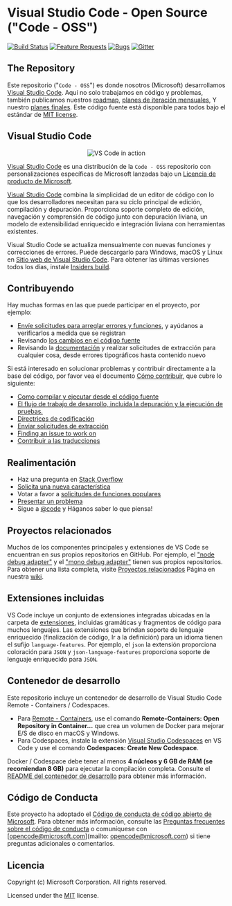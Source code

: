 # Visual Studio Code - Open Source ("Code - OSS")
[![Build Status](https://dev.azure.com/vscode/VSCode/_apis/build/status/VS%20Code?branchName=master)](https://aka.ms/vscode-builds)
[![Feature Requests](https://img.shields.io/github/issues/microsoft/vscode/feature-request.svg)](https://github.com/microsoft/vscode/issues?q=is%3Aopen+is%3Aissue+label%3Afeature-request+sort%3Areactions-%2B1-desc)
[![Bugs](https://img.shields.io/github/issues/microsoft/vscode/bug.svg)](https://github.com/microsoft/vscode/issues?utf8=✓&q=is%3Aissue+is%3Aopen+label%3Abug)
[![Gitter](https://img.shields.io/badge/chat-on%20gitter-yellow.svg)](https://gitter.im/Microsoft/vscode)

## The Repository

Este repositorio ("`Code - OSS`") es donde nosotros (Microsoft) desarrollamos [Visual Studio Code](https://code.visualstudio.com). Aquí no solo trabajamos en código y problemas, también publicamos nuestros [roadmap](https://github.com/microsoft/vscode/wiki/Roadmap), [planes de iteración mensuales](https://github.com/microsoft/vscode/wiki/Iteration-Plans), Y nuestro [planes finales](https://github.com/microsoft/vscode/wiki/Running-the-Endgame). Este código fuente está disponible para todos bajo el estándar de [MIT license](https://github.com/microsoft/vscode/blob/master/LICENSE.txt).

## Visual Studio Code

<p align="center">
  <img alt="VS Code in action" src="https://user-images.githubusercontent.com/1487073/58344409-70473b80-7e0a-11e9-8570-b2efc6f8fa44.png">
</p>

[Visual Studio Code](https://code.visualstudio.com) es una distribución de la `Code - OSS` repositorio con personalizaciones específicas de Microsoft lanzadas bajo un [Licencia de producto de Microsoft](https://code.visualstudio.com/License/).

[Visual Studio Code](https://code.visualstudio.com) combina la simplicidad de un editor de código con lo que los desarrolladores necesitan para su ciclo principal de edición, compilación y depuración. Proporciona soporte completo de edición, navegación y comprensión de código junto con depuración liviana, un modelo de extensibilidad enriquecido e integración liviana con herramientas existentes.

Visual Studio Code se actualiza mensualmente con nuevas funciones y correcciones de errores. Puede descargarlo para Windows, macOS y Linux en [Sitio web de Visual Studio Code](https://code.visualstudio.com/Download). Para obtener las últimas versiones todos los días, instale [Insiders build](https://code.visualstudio.com/insiders).

## Contribuyendo

Hay muchas formas en las que puede participar en el proyecto, por ejemplo:

* [Envíe solicitudes para arreglar errores y funciones](https://github.com/microsoft/vscode/issues), y ayúdanos a verificarlos a medida que se registran
* Revisando [los cambios en el código fuente](https://github.com/microsoft/vscode/pulls)
* Revisando la [documentación](https://github.com/microsoft/vscode-docs) y realizar solicitudes de extracción para cualquier cosa, desde errores tipográficos hasta contenido nuevo

Si está interesado en solucionar problemas y contribuir directamente a la base del código,
por favor vea el documento [Cómo contribuir](https://github.com/microsoft/vscode/wiki/How-to-Contribute), que cubre lo siguiente:

* [Como compilar y ejecutar desde el código fuente](https://github.com/microsoft/vscode/wiki/How-to-Contribute#build-and-run)
* [El flujo de trabajo de desarrollo, incluida la depuración y la ejecución de pruebas.](https://github.com/microsoft/vscode/wiki/How-to-Contribute#debugging)
* [Directrices de codificación](https://github.com/microsoft/vscode/wiki/Coding-Guidelines)
* [Enviar solicitudes de extracción](https://github.com/microsoft/vscode/wiki/How-to-Contribute#pull-requests)
* [Finding an issue to work on](https://github.com/microsoft/vscode/wiki/How-to-Contribute#where-to-contribute)
* [Contribuir a las traducciones](https://aka.ms/vscodeloc)

## Realimentación

* Haz una pregunta en [Stack Overflow](https://stackoverflow.com/questions/tagged/vscode)
* [Solicita una nueva característica](CONTRIBUTING.md)
* Votar a favor a [solicitudes de funciones populares](https://github.com/microsoft/vscode/issues?q=is%3Aopen+is%3Aissue+label%3Afeature-request+sort%3Areactions-%2B1-desc)
* [Presentar un problema](https://github.com/microsoft/vscode/issues)
* Sigue a [@code](https://twitter.com/code) y Háganos saber lo que piensa!

## Proyectos relacionados

Muchos de los componentes principales y extensiones de VS Code se encuentran en sus propios repositorios en GitHub. Por ejemplo, el ["node debug adapter"](https://github.com/microsoft/vscode-node-debug) y el ["mono debug adapter"](https://github.com/microsoft/vscode-mono-debug) tienen sus propios repositorios. Para obtener una lista completa, visite [Proyectos relacionados](https://github.com/microsoft/vscode/wiki/Related-Projects) Página en nuestra [wiki](https://github.com/microsoft/vscode/wiki).

## Extensiones incluidas

VS Code incluye un conjunto de extensiones integradas ubicadas en la carpeta de [extensiones](extensions), incluidas gramáticas y fragmentos de código para muchos lenguajes. Las extensiones que brindan soporte de lenguaje enriquecido (finalización de código, Ir a la definición) para un idioma tienen el sufijo `language-features`. Por ejemplo, el `json` la extensión proporciona coloración para `JSON` y `json-language-features` proporciona soporte de lenguaje enriquecido para `JSON`.

## Contenedor de desarrollo

Este repositorio incluye un contenedor de desarrollo de Visual Studio Code Remote - Containers / Codespaces.

- Para [Remote - Containers](https://aka.ms/vscode-remote/download/containers), use el comando **Remote-Containers: Open Repository in Container...** que crea un volumen de Docker para mejorar E/S de disco en macOS y Windows.
- Para Codespaces, instale la extensión [Visual Studio Codespaces](https://aka.ms/vscs-ext-vscode) en VS Code y use el comando **Codespaces: Create New Codespace**.

Docker / Codespace debe tener al menos **4 núcleos y 6 GB de RAM (se recomiendan 8 GB)** para ejecutar la compilación completa. Consulte el [README del contenedor de desarrollo](.Devcontainer/README.md) para obtener más información.
## Código de Conducta

Este proyecto ha adoptado el [Código de conducta de código abierto de Microsoft](https://opensource.microsoft.com/codeofconduct/). Para obtener más información, consulte las [Preguntas frecuentes sobre el código de conducta](https://opensource.microsoft.com/codeofconduct/faq/) o comuníquese con [opencode@microsoft.com](mailto: opencode@microsoft.com) si tiene preguntas adicionales o comentarios.
## Licencia

Copyright (c) Microsoft Corporation. All rights reserved.

Licensed under the [MIT](LICENSE.txt) license.
